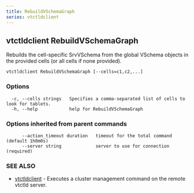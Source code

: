 ```yaml
---
title: RebuildVSchemaGraph
series: vtctldclient
---
```

## vtctldclient RebuildVSchemaGraph

Rebuilds the cell-specific SrvVSchema from the global VSchema objects in the provided cells (or all cells if none provided).

```
vtctldclient RebuildVSchemaGraph [--cells=c1,c2,...]
```

### Options

```
  -c, --cells strings   Specifies a comma-separated list of cells to look for tablets.
  -h, --help            help for RebuildVSchemaGraph
```

### Options inherited from parent commands

```
      --action_timeout duration   timeout for the total command (default 1h0m0s)
      --server string             server to use for connection (required)
```

### SEE ALSO

* [vtctldclient](../)	 - Executes a cluster management command on the remote vtctld server.


